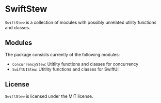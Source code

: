 # SwiftStew
`SwiftStew` is a collection of modules with possibly unrelated utility functions and classes. 

## Modules
The package consists currently of the following modules:

- `ConcurrencyStew`: Utitlity functions and classes for concurrency
- `SwiftUIStew`: Utitlity functions and classes for SwiftUI

## License
`SwiftStew` is licensed under the MIT license.
